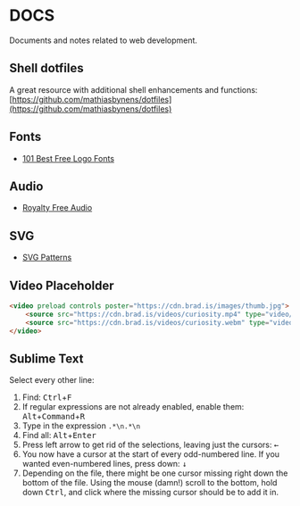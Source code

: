 # DOCS

Documents and notes related to web development.

## Shell dotfiles

A great resource with additional shell enhancements and functions: [https://github.com/mathiasbynens/dotfiles](https://github.com/mathiasbynens/dotfiles)

## Fonts

- [101 Best Free Logo Fonts](http://www.webdesignerdepot.com/2015/06/101-best-free-logo-fonts/)

## Audio

- [Royalty Free Audio](http://www.purple-planet.com)

## SVG

- [SVG Patterns](http://www.heropatterns.com/?mc_cid=a2f92af018&mc_eid=aad7905fc1)

## Video Placeholder

```html
<video preload controls poster="https://cdn.brad.is/images/thumb.jpg">
    <source src="https://cdn.brad.is/videos/curiosity.mp4" type="video/mp4">
    <source src="https://cdn.brad.is/videos/curiosity.webm" type="video/webm">
</video>
```

## Sublime Text

Select every other line:

1. Find: <kbd>Ctrl</kbd>+<kbd>F</kbd>
1. If regular expressions are not already enabled, enable them: <kbd>Alt</kbd>+<kbd>Command</kbd>+<kbd>R</kbd>
1. Type in the expression `.*\n.*\n`
1. Find all: <kbd>Alt</kbd>+<kbd>Enter</kbd>
1. Press left arrow to get rid of the selections, leaving just the cursors: <kbd>←</kbd>
1. You now have a cursor at the start of every odd-numbered line. If you wanted even-numbered lines, press down: <kbd>↓</kbd>
1. Depending on the file, there might be one cursor missing right down the bottom of the file. Using the mouse (damn!) scroll to the bottom, hold down <kbd>Ctrl</kbd>, and click where the missing cursor should be to add it in.

